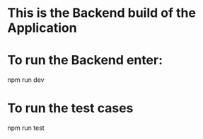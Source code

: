 # This is the Backend build of the Application

# To run the Backend enter:
  npm run dev 
  
# To run the test cases
  npm run test
